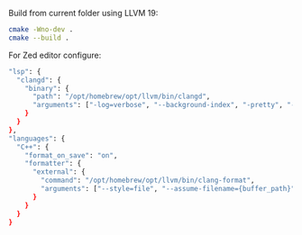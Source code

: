 Build from current folder using LLVM 19:

```bash
cmake -Wno-dev .
cmake --build .
```

For Zed editor configure:
```bash
"lsp": {
  "clangd": {
    "binary": {
      "path": "/opt/homebrew/opt/llvm/bin/clangd",
      "arguments": ["-log=verbose", "--background-index", "-pretty", "--clang-tidy"]
    }
  }
},
"languages": {
  "C++": {
    "format_on_save": "on",
    "formatter": {
      "external": {
        "command": "/opt/homebrew/opt/llvm/bin/clang-format",
        "arguments": ["--style=file", "--assume-filename={buffer_path}"]
      }
    }
  }
}
```
